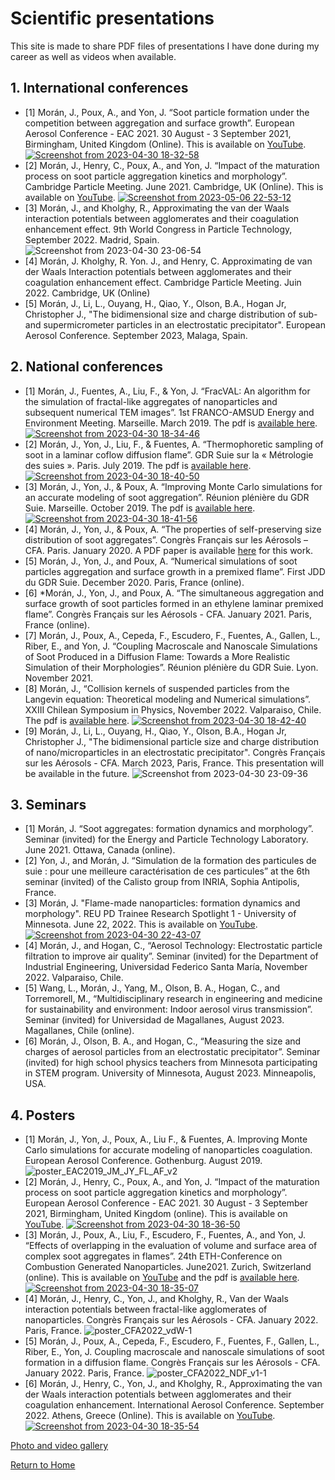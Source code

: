 # Scientific presentations

This site is made to share PDF files of presentations I have done during my career as well as videos when available.

## 1. International conferences

* [1] Morán, J., Poux, A., and Yon, J. “Soot particle formation under the competition between aggregation and surface growth”. European Aerosol Conference - EAC 2021. 30 August - 3 September 2021, Birmingham, United Kingdom (Online). This is available on [YouTube](https://youtu.be/E8ff4R8rwBc).
[![Screenshot from 2023-04-30 18-32-58](https://user-images.githubusercontent.com/62391931/235381154-7f2b2df1-8a9a-4977-879b-98fa1404d016.png)](https://youtu.be/E8ff4R8rwBc)
* [2] Morán, J., Henry, C., Poux, A., and Yon, J. “Impact of the maturation process on soot particle aggregation kinetics and morphology”. Cambridge Particle Meeting. June 2021. Cambridge, UK (Online). This is available on [YouTube](https://youtu.be/mGKSFBcJGXU).
[![Screenshot from 2023-05-06 22-53-12](https://user-images.githubusercontent.com/62391931/236656720-98791ecc-e8a7-4fd6-bca9-424aeebb0460.png)](https://youtu.be/mGKSFBcJGXU)
* [3] Morán, J., and Kholghy, R., Approximating the van der Waals interaction potentials between agglomerates and their coagulation enhancement effect. 9th World Congress in Particle Technology, September 2022. Madrid, Spain.
![Screenshot from 2023-04-30 23-06-54](https://user-images.githubusercontent.com/62391931/235405357-a9c80fc2-9cd1-498b-8678-c8aff31be667.png)
* [4] Morán, J. Kholghy, R. Yon. J., and Henry, C. Approximating de van der Waals Interaction potentials between agglomerates and their coagulation enhancement effect. Cambridge Particle Meeting. Juin 2022. Cambridge, UK (Online)
* [5] Morán, J., Li, L., Ouyang, H., Qiao, Y., Olson, B.A., Hogan Jr, Christopher J., "The bidimensional size and charge distribution of sub- and supermicrometer particles in an electrostatic precipitator". European Aerosol Conference. September 2023, Malaga, Spain.

## 2. National conferences

* [1] Morán, J., Fuentes, A., Liu, F., & Yon, J. “FracVAL: An algorithm for the simulation of fractal-like aggregates of nanoparticles and subsequent numerical TEM images”. 1st FRANCO-AMSUD Energy and Environment Meeting. Marseille. March 2019. The pdf is [available here](https://doi.org/10.13140/RG.2.2.34701.59368).
[![Screenshot from 2023-04-30 18-34-46](https://user-images.githubusercontent.com/62391931/235381407-a4c76ae1-eb2a-44ee-8e49-0ebe0f41309f.png)](https://doi.org/10.13140/RG.2.2.34701.59368)
* [2] Morán, J., Yon, J., Liu, F., & Fuentes, A. “Thermophoretic sampling of soot in a laminar coflow diffusion flame”. GDR Suie sur la « Métrologie des suies ». Paris. July 2019. The pdf is [available here](https://doi.org/10.13140/RG.2.2.10340.94087).
[![Screenshot from 2023-04-30 18-40-50](https://user-images.githubusercontent.com/62391931/235381441-d25a208c-f9c2-48ac-bdc1-eea1349ee1fe.png)](https://doi.org/10.13140/RG.2.2.10340.94087)
* [3] Morán, J., Yon, J., & Poux, A. “Improving Monte Carlo simulations for an accurate modeling of soot aggregation”. Réunion plénière du GDR Suie. Marseille. October 2019. The pdf is [available here](https://doi.org/10.13140/RG.2.2.16585.90723).
[![Screenshot from 2023-04-30 18-41-56](https://user-images.githubusercontent.com/62391931/235381485-2756bd40-8724-4910-a9e1-cb4f5d93ca50.png)](https://doi.org/10.13140/RG.2.2.16585.90723)
* [4] Morán, J., Yon, J., & Poux, A. “The properties of self-preserving size distribution of soot aggregates”. Congrès Français sur les Aérosols – CFA. Paris. January 2020. A PDF paper is available [here](https://doi.org/10.25576/ASFERA-CFA2020-19711) for this work.
* [5] Morán, J., Yon, J., and Poux, A. “Numerical simulations of soot particles aggregation and surface growth in a premixed flame”. First JDD du GDR Suie. December 2020. Paris, France (online).
* [6] *Morán, J., Yon, J., and Poux, A. “The simultaneous aggregation and surface growth of soot particles formed in an ethylene laminar premixed flame”. Congrès Français sur les Aérosols - CFA. January 2021. Paris, France (online).
* [7] Morán, J., Poux, A., Cepeda, F., Escudero, F., Fuentes, A., Gallen, L., Riber, E., and Yon, J. “Coupling Macroscale and Nanoscale Simulations of Soot Produced in a Diffusion Flame: Towards a More Realistic Simulation of their Morphologies”. Réunion plénière du GDR Suie. Lyon. November 2021.
* [8] Morán, J., “Collision kernels of suspended particles from the Langevin equation: Theoretical modeling and Numerical simulations”. XXIII Chilean Symposium in Physics, November 2022. Valparaiso, Chile. The pdf is [available here](https://doi.org/10.13140/RG.2.2.28226.66248).
[![Screenshot from 2023-04-30 18-42-40](https://user-images.githubusercontent.com/62391931/235381517-b655e5cf-1ce8-43a3-a6dc-c4502ba006bf.png)](https://doi.org/10.13140/RG.2.2.28226.66248)
* [9] Morán, J., Li, L., Ouyang, H., Qiao, Y., Olson, B.A., Hogan Jr, Christopher J., "The bidimensional particle size and charge distribution of nano/microparticles in an electrostatic precipitator". Congrès Français sur les Aérosols - CFA. March 2023, Paris, France. This presentation will be available in the future.
![Screenshot from 2023-04-30 23-09-36](https://user-images.githubusercontent.com/62391931/235405512-50e46bd3-88c0-4a34-b025-2f34804f2a57.png)

## 3. Seminars

* [1] Morán, J. “Soot aggregates: formation dynamics and morphology”. Seminar (invited) for the Energy and Particle Technology Laboratory. June 2021. Ottawa, Canada (online).
* [2] Yon, J., and Morán, J. “Simulation de la formation des particules de suie : pour une meilleure caractérisation de ces particules” at the 6th seminar (invited) of the Calisto group from INRIA, Sophia Antipolis, France.
* [3] Morán, J. "Flame-made nanoparticles: formation dynamics and morphology". REU PD Trainee Research Spotlight 1 - University of Minnesota. June 22, 2022. This is available on [YouTube](https://youtu.be/xL6v0dUA1a4).
[![Screenshot from 2023-04-30 22-43-07](https://user-images.githubusercontent.com/62391931/235403719-f571bbcc-18d8-492f-a617-9fa6eee54a27.png)](https://youtu.be/xL6v0dUA1a4)
* [4] Morán, J., and Hogan, C., “Aerosol Technology: Electrostatic particle filtration to improve air quality”. Seminar (invited) for the Department of Industrial Engineering, Universidad Federico Santa Marı́a, November 2022. Valparaiso, Chile.
* [5] Wang, L., Morán, J., Yang, M., Olson, B. A., Hogan, C., and Torremorell, M., “Multidisciplinary research in engineering and medicine for sustainability and environment: Indoor aerosol virus transmission”. Seminar (invited) for Universidad de Magallanes, August 2023. Magallanes, Chile (online).
* [6] Morán, J., Olson, B. A., and Hogan, C., “Measuring the size and charges of aerosol particles from an electrostatic precipitator”. Seminar (invited) for high school physics teachers from Minnesota participating in STEM program. University of Minnesota, August 2023. Minneapolis, USA.


## 4. Posters
* [1] Morán, J., Yon, J., Poux, A., Liu F., & Fuentes, A. Improving Monte Carlo simulations for accurate modeling of nanoparticles coagulation. European Aerosol Conference. Gothenburg. August 2019.
  ![poster_EAC2019_JM_JY_FL_AF_v2](https://github.com/josecmoranc/josecmoranc.github.io/assets/62391931/bbf84b69-1a69-4632-9f28-a68faa0063b1)
* [2] Morán, J., Henry, C., Poux, A., and Yon, J. “Impact of the maturation process on soot particle aggregation kinetics and morphology”. European Aerosol Conference - EAC 2021. 30 August - 3 September 2021, Birmingham, United Kingdom (online). This is available on [YouTube](https://youtu.be/AfUgvpkO6dA).
[![Screenshot from 2023-04-30 18-36-50](https://user-images.githubusercontent.com/62391931/235381309-99e25c77-483f-4cc6-9b4a-022a989008dc.png)](https://youtu.be/AfUgvpkO6dA)
* [3] Morán, J., Poux, A., Liu, F., Escudero, F., Fuentes, A., and Yon, J. “Effects of overlapping in the evaluation of volume and surface area of complex soot aggregates in flames”. 24th ETH-Conference on Combustion Generated Nanoparticles. June2021. Zurich, Switzerland (online). This is available on [YouTube](https://youtu.be/0LC2pzlnPKY) and the pdf is [available here](https://doi.org/10.13140/RG.2.2.33638.55364).
[![Screenshot from 2023-04-30 18-35-07](https://user-images.githubusercontent.com/62391931/235381234-90461dc6-fffd-4673-a861-b5bf5f1bacb8.png)](https://doi.org/10.13140/RG.2.2.33638.55364)
* [4] Morán, J., Henry, C., Yon, J., and Kholghy, R., Van der Waals interaction potentials between fractal-like agglomerates of nanoparticles. Congrès Français sur les Aérosols - CFA. January 2022. Paris, France.
  ![poster_CFA2022_vdW-1](https://github.com/josecmoranc/josecmoranc.github.io/assets/62391931/c3b357bb-b35e-4761-a532-767577c1e3ba)
* [5] Morán, J., Poux, A., Cepeda, F., Escudero, F., Fuentes, F., Gallen, L., Riber, E., Yon, J. Coupling macroscale and nanoscale simulations of soot formation in a diffusion flame. Congrès Français sur les Aérosols - CFA. January 2022. Paris, France.
  ![poster_CFA2022_NDF_v1-1](https://github.com/josecmoranc/josecmoranc.github.io/assets/62391931/22963691-04c4-4e47-8cea-0f3d2a38b10c)
* [6] Morán, J., Henry, C., Yon, J., and Kholghy, R., Approximating the van der Waals interaction potentials between agglomerates and their coagulation enhancement. International Aerosol Conference. September 2022. Athens, Greece (Online). This is available on [YouTube](https://youtu.be/YA6rjobiuh0).
[![Screenshot from 2023-04-30 18-35-54](https://user-images.githubusercontent.com/62391931/235381275-bba0d4ac-fe15-462c-b2d6-e7e717f35c01.png)](https://youtu.be/YA6rjobiuh0)

[Photo and video gallery](./photo-video.html)

[Return to Home](./index.html)
